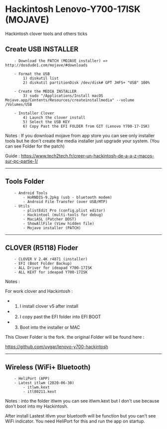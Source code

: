 # Hackintosh Lenovo-Y700-17ISK  (MOJAVE)
Hackintosh clover tools and others ticks


## Create USB INSTALLER 

        - Download the PATCH (MOJAVE installer) => http://dosdude1.com/mojave/#downloads

        - Format the USB
            1) diskutil list
            2) diskutil partitionDisk /dev/disk# GPT JHFS+ "USB" 100%
            
        - Create the MEDIA INSTALLER
            3) sudo "/Applications/Install macOS Mojave.app/Contents/Resources/createinstallmedia" --volume /Volumes/USB            
        
        - Installer Clover
            4) Launch the clover install
            5) Select the USB KEY
            6) Copy Past the EFI FOLDER from GIT (Lenovo Y700-17-ISK)
        
Notes : If you download mojave from app store you can see only installer tools but
he don't create the media installer just upgrade your system. (You can see Folder for the patch)

Guide : https://www.tech2tech.fr/creer-un-hackintosh-de-a-a-z-macos-sur-pc-partie-1/


---

## Tools Folder

        - Android Tools
            - HoRNDIS-9.2pkg (usb - bluetooth modem)
            - Android File Transfer (over USB/MTP)
        - Utils
            - plistEdit Pro (config.plist editor)
            - Hackintool (multi-tools for debug)
            - MaciASL (Patcher DDST)
            - ShowAllFile (View hidden file)
            - Mojave installer (PATCH)

---

## CLOVER (R5118) Floder

        - CLOVER V 2.4K r4871 (installer)
        - EFI (Boot Folder Backup)
        - ALL Driver for ideapad Y700-17ISK
        - ALL KEXT for ideapad Y700-17ISK

Notes :

For work clover and Hackintosh :

- 1) I install clover v5 after install 
- 2) I copy past the EFI folder into EFI BOOT
- 3) Boot into the installer or MAC


This Clover Folder is the fork. the original Folder will be found here :

https://github.com/uygar/lenovo-y700-hackintosh

---

## Wireless (WiFi+ Bluetooth)

        - HeliPort (APP)
        - Latest itlwm (2020-06-30)
            - itlwm.kext
            - itl80211.kext

Notes : into the folder itlwm you can see itlwm.kext but I don't use because don't boot into my Hackintosh.
 
After install Lastest itlvm your bluetooth will be function but you can't see  WiFi indicator. 
You need HeliPort for this and run the app on startup.


